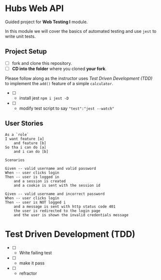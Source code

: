 # Hubs Web API

Guided project for **Web Testing I** module.

In this module we will cover the basics of automated testing and use `jest` to write unit tests.

## Project Setup

- [ ] fork and clone this repository.
- [ ] **CD into the folder** where you cloned **your fork**.

Please follow along as the instructor uses _Test Driven Development (TDD)_ to implement the `add()` feature of a simple `calculator`.


- [ ] - install jest `npm i jest -D`
- [ ] - modify test script to say `"test":"jest --watch"`

## User Stories

```
As a `role`
I want feature [a]
    and feature [b]
So tha i can do [a]
    and i can do [b]

Scenarios

Given -- valid username and valid password
When -- user clicks login
Then -- user is logged in
    and a session is created
    and a cookie is sent with the session id

Given -- valid username and incorrect password
When -- user clicks login
Then -- user is NOT logged i
    and a message is sent with http status code 401
    the user is redirected to the login page
    and the user is shown the invalid credentials message

```

# Test Driven Development (TDD)

- [ ] - Write failing test
- [ ] - make it pass
- [ ] - refractor